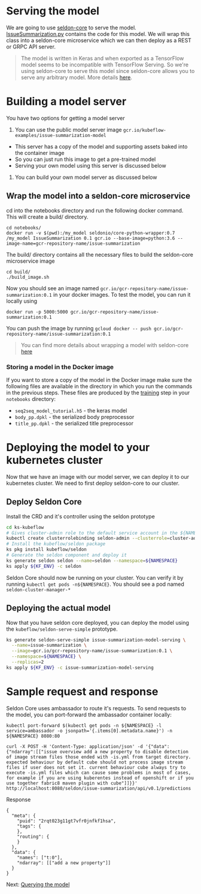 # Serving the model

We are going to use [seldon-core](https://github.com/SeldonIO/seldon-core) to serve the model. [IssueSummarization.py](notebooks/IssueSummarization.py) contains the code for this model. We will wrap this class into a seldon-core microservice which we can then deploy as a REST or GRPC API server.

> The model is written in Keras and when exported as a TensorFlow model seems to be incompatible with TensorFlow Serving. So we're using seldon-core to serve this model since seldon-core allows you to serve any arbitrary model. More details [here](https://github.com/kubeflow/examples/issues/11#issuecomment-371005885).

#  Building a model server

You have two options for getting a model server

1. You can use the public model server image `gcr.io/kubeflow-examples/issue-summarization-model`

  * This server has a copy of the model and supporting assets baked into the container image
  * So you can just run this image to get a pre-trained model
  * Serving your own model using this server is discussed below

1. You can build your own model server as discussed below


## Wrap the model into a seldon-core microservice

cd into the notebooks directory and run the following docker command. This will create a build/ directory.

```
cd notebooks/
docker run -v $(pwd):/my_model seldonio/core-python-wrapper:0.7 /my_model IssueSummarization 0.1 gcr.io --base-image=python:3.6 --image-name=gcr-repository-name/issue-summarization
```

The build/ directory contains all the necessary files to build the seldon-core microservice image

```
cd build/
./build_image.sh
```

Now you should see an image named `gcr.io/gcr-repository-name/issue-summarization:0.1` in your docker images. To test the model, you can run it locally using

`docker run -p 5000:5000 gcr.io/gcr-repository-name/issue-summarization:0.1`

You can push the image by running `gcloud docker -- push gcr.io/gcr-repository-name/issue-summarization:0.1`

> You can find more details about wrapping a model with seldon-core [here](https://github.com/SeldonIO/seldon-core/blob/master/docs/wrappers/python.md)

### Storing a model in the Docker image

If you want to store a copy of the model in the Docker image make sure the following files are available in the directory in which you run
the commands in the previous steps. These files are produced by the [training](training_the_model.md) step in your `notebooks` directory:

* `seq2seq_model_tutorial.h5` - the keras model
* `body_pp.dpkl` - the serialized body preprocessor
* `title_pp.dpkl` - the serialized title preprocessor


# Deploying the model to your kubernetes cluster

Now that we have an image with our model server, we can deploy it to our kubernetes cluster. We need to first deploy seldon-core to our cluster.

## Deploy Seldon Core


Install the CRD and it's controller using the seldon prototype

```bash
cd ks-kubeflow
# Gives cluster-admin role to the default service account in the ${NAMESPACE}
kubectl create clusterrolebinding seldon-admin --clusterrole=cluster-admin --serviceaccount=${NAMESPACE}:default
# Install the kubeflow/seldon package
ks pkg install kubeflow/seldon
# Generate the seldon component and deploy it
ks generate seldon seldon --name=seldon --namespace=${NAMESPACE}
ks apply ${KF_ENV} -c seldon
```

Seldon Core should now be running on your cluster. You can verify it by running `kubectl get pods -n${NAMESPACE}`. You should see a pod named `seldon-cluster-manager-*`

## Deploying the actual model

Now that you have seldon core deployed, you can deploy the model using the `kubeflow/seldon-serve-simple` prototype.

```bash
ks generate seldon-serve-simple issue-summarization-model-serving \
  --name=issue-summarization \
  --image=gcr.io/gcr-repository-name/issue-summarization:0.1 \
  --namespace=${NAMESPACE} \
  --replicas=2
ks apply ${KF_ENV} -c issue-summarization-model-serving
```


# Sample request and response

Seldon Core uses ambassador to route it's requests. To send requests to the model, you can port-forward the ambassador container locally:

```
kubectl port-forward $(kubectl get pods -n ${NAMESPACE} -l service=ambassador -o jsonpath='{.items[0].metadata.name}') -n ${NAMESPACE} 8080:80
```


```
curl -X POST -H 'Content-Type: application/json' -d '{"data":{"ndarray":[["issue overview add a new property to disable detection of image stream files those ended with -is.yml from target directory. expected behaviour by default cube should not process image stream files if user does not set it. current behaviour cube always try to execute -is.yml files which can cause some problems in most of cases, for example if you are using kuberentes instead of openshift or if you use together fabric8 maven plugin with cube"]]}}' http://localhost:8080/seldon/issue-summarization/api/v0.1/predictions
```

Response

```
{
  "meta": {
    "puid": "2rqt023g11gt7vfr0jnfkf1hsa",
    "tags": {
    },
    "routing": {
    }
  },
  "data": {
    "names": ["t:0"],
    "ndarray": [["add a new property"]]
  }
}
```

Next: [Querying the model](querying_the_model.md)
